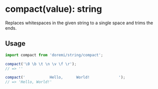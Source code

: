 # compact(value): string

Replaces whitespaces in the given string to a single space and trims the ends.

## Usage

```js
import compact from 'doremi/string/compact';

compact('\0 \b \t \n \v \f \r');
// => ''

compact('           Hello,      World!             ');
// => 'Hello, World!'
```

